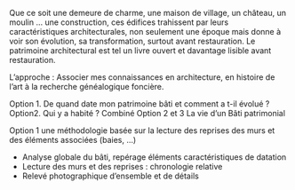 ---
---

Que ce soit une demeure de charme, une maison de village, un château, un moulin … une construction, ces édifices trahissent par leurs caractéristiques architecturales, non seulement une époque mais donne à voir son évolution, sa transformation, surtout avant restauration.
Le patrimoine architectural est tel un livre ouvert et davantage lisible avant restauration.

L’approche : Associer mes connaissances en architecture, en histoire de l’art à la recherche généalogique foncière.

Option 1. De quand date mon patrimoine bâti et comment a t-il évolué ?
Option2. Qui y a habité ?
Combiné Option 2 et 3 La vie d’un Bâti patrimonial

Option 1
une méthodologie basée sur la lecture des reprises des murs et des éléments associées (baies, …)
- Analyse globale du bâti, repérage éléments caractéristiques de datation
- Lecture des murs et des reprises : chronologie relative
- Relevé photographique d’ensemble et de détails
